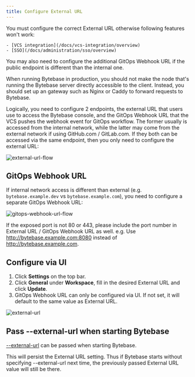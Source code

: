 ```yaml
---
title: Configure External URL
---
```


<HintBlock type="warning">

You must configure the correct External URL otherwise following features won't work:

    - [VCS integration](/docs/vcs-integration/overview)
    - [SSO](/docs/administration/sso/overview)

You may also need to configure the additional GitOps Webhook URL if the public endpoint is different
than the internal one.

</HintBlock>

When running Bytebase in production, you should not make the node that's running the Bytebase server directly accessible to the client. Instead, you should set up an gateway such as Nginx or Caddy to forward requests to Bytebase.

Logically, you need to configure 2 endpoints, the external URL that users use to access the Bytebase console, and the GitOps Webhook URL that the VCS pushes the webhook event for GitOps workflow. The former usually is accessed from
the internal network, while the latter may come from the external network if using GitHub.com / GitLab.com.
If they both can be accessed via the same endpoint, then you only need to configure the external URL:

![external-url-flow](/content/docs/get-started/install/external-url-flow.webp)

## GitOps Webhook URL

If internal network access is different than external (e.g. `bytebase.example.dev` vs `bytebase.example.com`), you need to configure a separate GitOps Webhook URL:

![gitops-webhook-url-flow](/content/docs/get-started/install/gitops-webhook-url-flow.webp)

<HintBlock type="info">

If the exposed port is not 80 or 443, please include the port number in External URL / GitOps Webhook URL as well. e.g. Use http://bytebase.example.com:8080 instead of http://bytebase.example.com.

</HintBlock>

## Configure via UI

1. Click **Settings** on the top bar.
1. Click **General** under **Workspace**, fill in the desired External URL and click **Update**.
1. GitOps Webhook URL can only be configured via UI. If not set, it will default to the same value as External URL.

![external-url](/content/docs/get-started/install/external-url.webp)

## Pass --external-url when starting Bytebase

[--external-url](/docs/reference/command-line#--external-url-string) can be passed when starting Bytebase.

<HintBlock type="info">

This will persist the External URL setting. Thus if Bytebase starts without specifying --external-url
next time, the previously passed External URL value will still be there.

</HintBlock>
